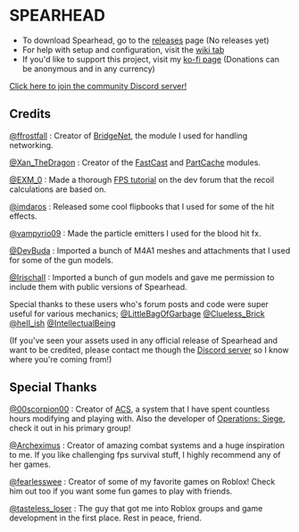 # SPEARHEAD
- To download Spearhead, go to the [releases](https://github.com/Nyemse/SPEARHEAD/releases) page (No releases yet)
- For help with setup and configuration, visit the [wiki tab](https://github.com/Nyemse/SPEARHEAD/wiki)
- If you'd like to support this project, visit my [ko-fi page](https://ko-fi.com/inabaa) (Donations can be anonymous and in any currency)

[Click here to join the community Discord server!](https://discord.gg/VXZKuYVdse)

## Credits
[@ffrostfall](https://devforum.roblox.com/u/ffrostfall/summary) : Creator of [BridgeNet](https://github.com/ffrostflame/BridgeNet), the module I used for handling networking.

[@Xan_TheDragon](https://devforum.roblox.com/u/xan_thedragon/summary) : Creator of the [FastCast](https://etithespir.it/FastCastAPIDocs/) and [PartCache](https://devforum.roblox.com/t/partcache-for-all-your-quick-part-creation-needs/246641) modules.

[@EXM_0](https://devforum.roblox.com/u/EXM_0) : Made a thorough [FPS tutorial](https://devforum.roblox.com/t/designing-an-fps-framework-beginners-guide/1198208) on the dev forum that the recoil calculations are based on.

[@imdaros](https://www.roblox.com/users/630902604/profile) : Released some cool flipbooks that I used for some of the hit effects.

[@vampyrio09](https://www.roblox.com/users/51920259/profile) : Made the particle emitters I used for the blood hit fx.

[@DevBuda](https://www.roblox.com/users/2493863166/profile) : Imported a bunch of M4A1 meshes and attachments that I used for some of the gun models.

[@IrischaII](https://www.roblox.com/users/4608144779/profile) : Imported a bunch of gun models and gave me permission to include them with public versions of Spearhead.

Special thanks to these users who's forum posts and code were super useful for various mechanics;
[@LittleBagOfGarbage](https://devforum.roblox.com/u/littlebagofgarbage/summary)
[@Clueless_Brick](https://devforum.roblox.com/u/clueless_brick/summary)
[@heII_ish](https://devforum.roblox.com/u/heii_ish/summary)
[@IntellectualBeing](https://devforum.roblox.com/u/intellectualbeing/summary)

(If you've seen your assets used in any official release of Spearhead and want to be credited, please contact me though the [Discord server](https://discord.gg/VXZKuYVdse) so I know where you're coming from!)

## Special Thanks

[@00scorpion00](https://www.roblox.com/users/19047915/profile) : Creator of [ACS](https://discord.gg/advanced-combat-system-community-827005719454810173), a system that I have spent countless hours modifying and playing with.
Also the developer of [Operations: Siege](https://www.roblox.com/games/13997018456/Operations-Siege), check it out in his primary group!

[@Archeximus](https://www.roblox.com/users/93693150/profile) : Creator of amazing combat systems and a huge inspiration to me.
If you like challenging fps survival stuff, I highly recommend any of her games.

[@fearlesswee](https://www.roblox.com/users/10095800/profile) : Creator of some of my favorite games on Roblox!
Check him out too if you want some fun games to play with friends.

[@tasteless_loser](https://www.roblox.com/users/73125508/profile) : The guy that got me into Roblox groups and game development in the first place.
Rest in peace, friend.

